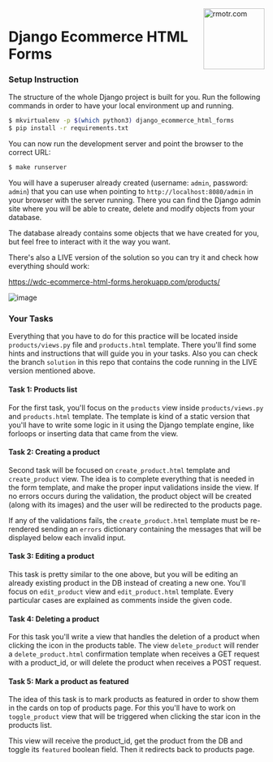<img align="right" width="120" alt="rmotr.com" src="https://user-images.githubusercontent.com/7065401/45454218-80bee800-b6b9-11e8-97bb-bb5e7675f440.png">

# Django Ecommerce HTML Forms

### Setup Instruction

The structure of the whole Django project is built for you. Run the following commands in order to have your local environment up and running.  

```bash
$ mkvirtualenv -p $(which python3) django_ecommerce_html_forms
$ pip install -r requirements.txt
```

You can now run the development server and point the browser to the correct URL:

```bash
$ make runserver
```

You will have a superuser already created (username: `admin`, password: `admin`) that you can use when pointing to `http://localhost:8080/admin` in your browser with the server running. There you can find the Django admin site where you will be able to create, delete and modify objects from your database.

The database already contains some objects that we have created for you, but feel free to interact with it the way you want.

There's also a LIVE version of the solution so you can try it and check how everything should work:

https://wdc-ecommerce-html-forms.herokuapp.com/products/

![image](https://user-images.githubusercontent.com/1155573/49093930-ee53cc80-f243-11e8-93d1-6fb6a8f9d183.png)

### Your Tasks

Everything that you have to do for this practice will be located inside `products/views.py` file and `products.html` template.
There you'll find some hints and instructions that will guide you in your tasks. Also you can check the branch `solution` in this repo that contains the code running in the LIVE version mentioned above.

#### Task 1: Products list

For the first task, you'll focus on the `products` view inside `products/views.py` and `products.html` template. The template is kind of a static version that you'll have to write some logic in it using the Django template engine, like forloops or inserting data that came from the view.


#### Task 2: Creating a product

Second task will be focused on `create_product.html` template and `create_product` view. The idea is to complete everything that is needed in the form template, and make the proper input validations inside the view. If no errors occurs during the validation, the product object will be created (along with its images) and the user will be redirected to the products page.

If any of the validations fails, the `create_product.html` template must be re-rendered sending an `errors` dictionary containing the messages that will be displayed below each invalid input.


#### Task 3: Editing a product

This task is pretty similar to the one above, but you will be editing an already existing product in the DB instead of creating a new one.
You'll focus on `edit_product` view and `edit_product.html` template. Every particular cases are explained as comments inside the given code.


#### Task 4: Deleting a product

For this task you'll write a view that handles the deletion of a product when clicking the icon in the products table. The view `delete_product` will render a `delete_product.html` confirmation template when receives a GET request with a product_id, or will delete the product when receives a POST request.


#### Task 5: Mark a product as featured

The idea of this task is to mark products as featured in order to show them in the cards on top of products page. For this you'll have to work on `toggle_product` view that will be triggered when clicking the star icon in the products list.

This view will receive the product_id, get the product from the DB and toggle its `featured` boolean field. Then it redirects back to products page.
